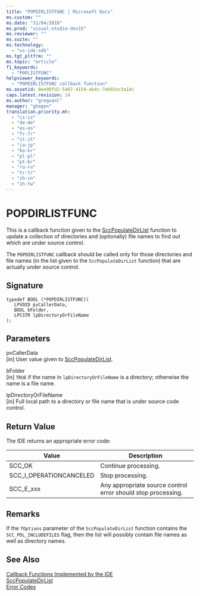 ```yaml
---
title: "POPDIRLISTFUNC | Microsoft Docs"
ms.custom: ""
ms.date: "11/04/2016"
ms.prod: "visual-studio-dev15"
ms.reviewer: ""
ms.suite: ""
ms.technology: 
  - "vs-ide-sdk"
ms.tgt_pltfrm: ""
ms.topic: "article"
f1_keywords: 
  - "POPLISTFUNC"
helpviewer_keywords: 
  - "POPDIRLISTFUNC callback function"
ms.assetid: 0ee90fd2-5467-4154-ab4c-7eb02ac3a14c
caps.latest.revision: 14
ms.author: "gregvanl"
manager: "ghogen"
translation.priority.mt: 
  - "cs-cz"
  - "de-de"
  - "es-es"
  - "fr-fr"
  - "it-it"
  - "ja-jp"
  - "ko-kr"
  - "pl-pl"
  - "pt-br"
  - "ru-ru"
  - "tr-tr"
  - "zh-cn"
  - "zh-tw"
---
```

# POPDIRLISTFUNC
This is a callback function given to the [SccPopulateDirList](../extensibility/sccpopulatedirlist-function.md) function to update a collection of directories and (optionally) file names to find out which are under source control.  
  
 The `POPDIRLISTFUNC` callback should be called only for those directories and file names (in the list given to the `SccPopulateDirList` function) that are actually under source control.  
  
## Signature  
  
```cpp#  
typedef BOOL (*POPDIRLISTFUNC)(  
   LPVOID pvCallerData,  
   BOOL bFolder,  
   LPCSTR lpDirectoryOrFileName  
);  
```  
  
## Parameters  
 pvCallerData  
 [in] User value given to [SccPopulateDirList](../extensibility/sccpopulatedirlist-function.md).  
  
 bFolder  
 [in] `TRUE` if the name in `lpDirectoryOrFileName` is a directory; otherwise the name is a file name.  
  
 lpDirectoryOrFileName  
 [in] Full local path to a directory or file name that is under source code control.  
  
## Return Value  
 The IDE returns an appropriate error code:  
  
|Value|Description|  
|-----------|-----------------|  
|SCC_OK|Continue processing.|  
|SCC_I_OPERATIONCANCELED|Stop processing.|  
|SCC_E_xxx|Any appropriate source control error should stop processing.|  
  
## Remarks  
 If the `fOptions` parameter of the `SccPopulateDirList` function contains the `SCC_PDL_INCLUDEFILES` flag, then the list will possibly contain file names as well as directory names.  
  
## See Also  
 [Callback Functions Implemented by the IDE](../extensibility/callback-functions-implemented-by-the-ide.md)   
 [SccPopulateDirList](../extensibility/sccpopulatedirlist-function.md)   
 [Error Codes](../extensibility/error-codes.md)